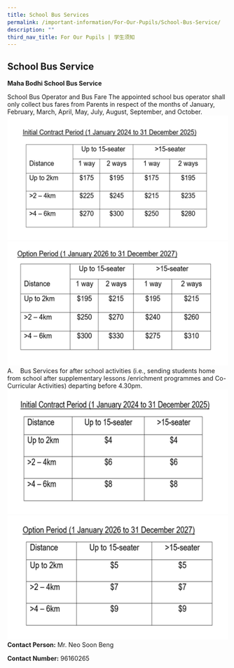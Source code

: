 ```yaml
---
title: School Bus Services
permalink: /important-information/For-Our-Pupils/School-Bus-Service/
description: ""
third_nav_title: For Our Pupils | 学生须知
---
```

## School Bus Service

**Maha Bodhi School Bus Service**

School Bus Operator and Bus Fare
The appointed school bus operator shall only collect bus fares from Parents in respect of the months of January, February, March, April, May, July, August, September, and October.
![](/images/a%20table%20.jpg)
![](/images/b%20table.jpg)
A.    Bus Services for after school activities (i.e., sending students home from school after supplementary lessons /enrichment programmes and Co-Curricular Activities) departing before 4.30pm.
![](/images/d%20table%202.jpg)
![](/images/e%20table.jpg)
**Contact Person:** Mr. Neo Soon Beng  

**Contact Number:** 96160265
